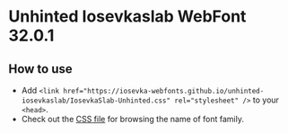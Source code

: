 # Unhinted Iosevkaslab WebFont 32.0.1

## How to use

- Add `<link href="https://iosevka-webfonts.github.io/unhinted-iosevkaslab/IosevkaSlab-Unhinted.css" rel="stylesheet" />` to your `<head>`.
- Check out the [CSS file](./IosevkaSlab-Unhinted.css) for browsing the name of font family.

